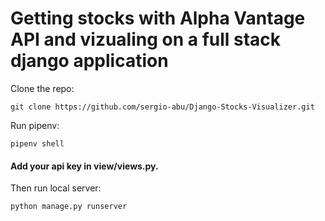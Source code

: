 # Getting stocks with Alpha Vantage API and vizualing on a full stack django application

Clone the repo:
```
git clone https://github.com/sergio-abu/Django-Stocks-Visualizer.git
```
Run pipenv:
```
pipenv shell
```
#### Add your api key in view/views.py.


Then run local server:
```
python manage.py runserver
```

